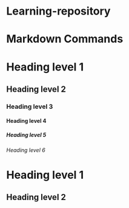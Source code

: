 # Learning-repository

# Markdown Commands

# Heading level 1
## Heading level 2
### Heading level 3
#### Heading level 4
##### Heading level 5
###### Heading level 6


Heading level 1
=================

Heading level 2
----------------